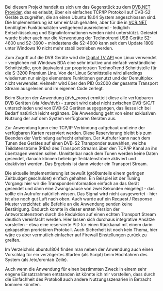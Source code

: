 Bei diesem Projekt handelt es sich um das Gegenstück zu dem [DVB.NET Provider](https://github.com/JMS-1/DVB.NET---VCR.NET/tree/master/DVB.NET/Provider/Ubuntu), das es erlaubt, über ein einfaches TCP/IP Protokoll auf DVB-S2 Geräte zuzugreifen, die an einen Ubuntu 18.04 System angeschlossen sind. Die Implementierung ist sehr einfach gehalten, aber für die in [VCR.NET](http://www.psimarron.net/VCRNET/) benötigten Funktionaliäten weitgehend ausreichend - lediglich Entschlüsselung und Signalinformationen werden nicht unterstützt. Getestet wurde bisher auch nur die Verwendung der Technotrend USB Geräte S2-4600 und S2-3600 - mindestens die S2-4600 kann seit dem Update 1809 unter Windows 10 nicht mehr stabil betrieben werden.

Zum Zugriff auf die DVB Geräte wird die [Digital TV API](https://www.kernel.org/doc/html/v4.10/media/uapi/dvb/dvbapi.html) von Linux verwendet - verglichen mit Windows BDA eine sehr intuitive und einfach verständliche Schnittstelle, grob äquivalent zur proprieträen TechnoTrend Schnittstelle für die S-3200 Premium Line. Von der Linux Schnittstelle wird allerdings wiederrum nur einige elementare Funktionen genutzt und der Demultiplex nicht verwendet: vielmehr wird über den PID 0x2000 der gesamte Transport Stream ausgelesen und im eigenen Code zerlegt.

Beim Starten der Anwendung (*dvb_proxy*) ermittelt diese alle verfügbaren DVB Geräten (via /dev/dvb) - zurzeit wird dabei nicht zwischen DVB-S/C/T unterschieden und von DVB-S2 Geräten ausgegangen, das liesse ich bei Bedarf natürlich leicht ergänzen. Die Anwendung geht von einer exklusiven Nutzung der auf dem System verfügbaren Geräten aus.

Zur Anwendung kann eine TCP/IP Verbindung aufgebaut und eine der verfügbaren Karten reserviert werden. Diese Reservierung bleibt bis zum Beenden der Verbindung aufrecht erhalten. Der Aufrufer kann nach dem Tunen des Gerätes auf einen DVB-S2 Transponder auswählen, welche Teildatenströme (PIDs) des Transport Streams über den TCP/IP Kanal an ihn übertragen werden sollen. Unmittelbar nach dem Tunen werden keine Daten gesendet, danach können beliebige Teildatenströme aktiviert und deaktiviert werden. Das Ergebnis ist dann wieder ein Transport Stream.

Die aktuelle Implementierung ist bewußt (größtenteils einem geringen Zeitbudget geschuldet) einfach gehalten. Ein Beispiel ist der Tuning Vorgang: hier wir die Transponderinformation einfach an das Gerät gesendet und dann eine Zwangspause von zwei Sekunden eingelegt - das sollte ein Aufrufer natürlich wissen. Das Signal wird nicht ausgewertet - hier ist also noch gut Luft nach oben. Auch wurde auf ein Request / Response Muster verzichtet: alle Befehle an die Anwendung senden keine Bestätigung. Dadurch konnte in dieser ersten Version der Antwortdatenstrom durch die Reduktion auf einen echten Transport Stream deutlich vereinfacht werden. Hier lassen sich durchaus integrative Ansätze vorstellen - etwa eine reservierte PID für einen Rückkanal mit einem darin gekapselten prorietären Protokoll. Auch Sicherheit ist noch kein Thema, hier wäre es aber vermutlich einfacher auf Firewall Einstellungen zurück zu greifen.

Im Verzeichnis ubuntu1804 finden man neben der Anwendung auch einen Vorschlag für ein verzögertes Starten (als Script) beim Hochfahren des System (als /etc/crontab Zeile).

Auch wenn die Anwendung für einen bestimmten Zweck in einem sehr engene Einsatzrahmen entstanden ist könnte ich mir vorstellen, dass durch die Einfachheit des Protokoll auch andere Nutzungsszenarien in Betracht kommen könnten.